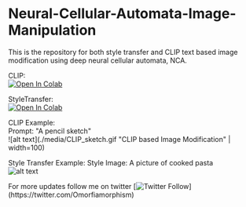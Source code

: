 # Neural-Cellular-Automata-Image-Manipulation

This is the repository for both style transfer and CLIP text based image modification using deep neural cellular automata, NCA.

CLIP:\
[![Open In Colab](https://colab.research.google.com/assets/colab-badge.svg)](https://colab.research.google.com/drive/1ieXiaoXfrcTt6f2vIGx3Fw1Oz3hyZm-Y?usp=sharing)

StyleTransfer:\
[![Open In Colab](https://colab.research.google.com/assets/colab-badge.svg)](https://colab.research.google.com/drive/1c7S7R52KjgNM3XrmADIRNKEFpEmgQONX?usp=sharing)

CLIP Example:\
Prompt: "A pencil sketch"\
![alt text](./media/CLIP_sketch.gif "CLIP based Image Modification" | width=100)

Style Transfer Example:
Style Image: A picture of cooked pasta\
![alt text](./media/vgg_pasta.gif "VGG Style Transfer")


For more updates follow me on twitter [![Twitter Follow](https://img.shields.io/twitter/follow/AntonObukhov1?style=social&label=Subscribe!)](https://twitter.com/Omorfiamorphism)
